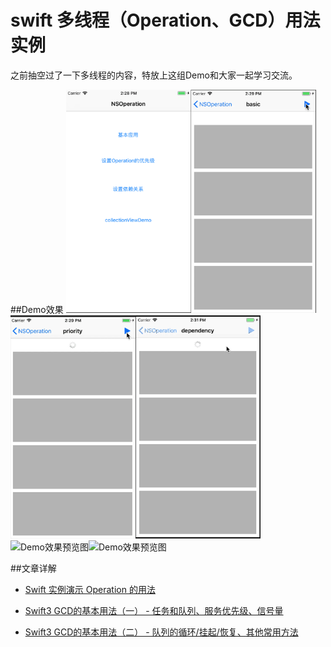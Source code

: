 # swift 多线程（Operation、GCD）用法实例

之前抽空过了一下多线程的内容，特放上这组Demo和大家一起学习交流。

##Demo效果
<img width="200" height="357" alt="Demo效果预览图" src="https://github.com/NinoWang/MultithreadingDemo/raw/master/imgs/operation1.png"/><img width="200" height="357" alt="Demo效果预览图" src="https://github.com/NinoWang/MultithreadingDemo/raw/master/imgs/operation2.gif"/><img width="200" height="357" alt="Demo效果预览图" src="https://github.com/NinoWang/MultithreadingDemo/raw/master/imgs/operation3.gif"/><img width="200" height="357" alt="Demo效果预览图" src="https://github.com/NinoWang/MultithreadingDemo/raw/master/imgs/operation4.gif"/><img width="200" height="357" alt="Demo效果预览图" src="https://github.com/NinoWang/MultithreadingDemo/raw/master/imgs/operation5.gif"/><img width="200" height="357" alt="Demo效果预览图" src="https://github.com/NinoWang/MultithreadingDemo/raw/master/imgs/gcd.gif"/>

##文章详解
* [Swift 实例演示 Operation 的用法][1]
* [Swift3 GCD的基本用法（一） - 任务和队列、服务优先级、信号量][2]
* [Swift3 GCD的基本用法（二） - 队列的循环/挂起/恢复、其他常用方法][3]


  [1]: http://blog.csdn.net/Riven_wn/article/details/78811162
  [2]: http://blog.csdn.net/riven_wn/article/details/79362692
  [3]: http://blog.csdn.net/riven_wn/article/details/79363502